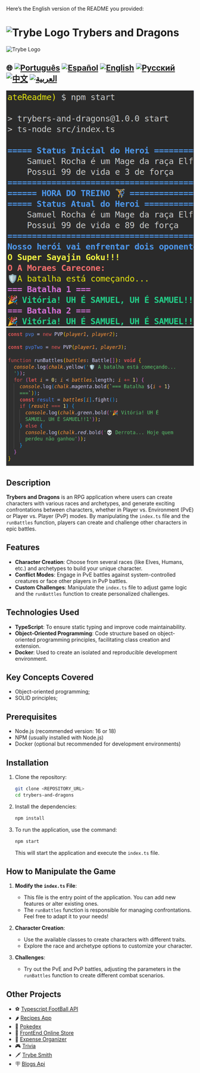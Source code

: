 Here’s the English version of the README you provided:

# <img src="https://agenciars.com.br/wp-content/uploads/2022/06/Trybe.png" alt="Trybe Logo" width="52" height="30" /> Trybers and Dragons
<img src="https://agenciars.com.br/wp-content/uploads/2022/06/Trybe.png" alt="Trybe Logo" width="52" height="30" />

## 🌐 [![Português](https://img.shields.io/badge/Português-green)](https://github.com/SamuelRocha91/trybeAndDragons/blob/main/README.md) [![Español](https://img.shields.io/badge/Español-yellow)](https://github.com/SamuelRocha91/trybeAndDragons/blob/main/README_es.md) [![English](https://img.shields.io/badge/English-blue)](https://github.com/SamuelRocha91/trybeAndDragons/blob/main/README_en.md) [![Русский](https://img.shields.io/badge/Русский-lightgrey)](https://github.com/SamuelRocha91/trybeAndDragons/blob/main/README_ru.md) [![中文](https://img.shields.io/badge/中文-red)](https://github.com/SamuelRocha91/trybeAndDragons/blob/main/README_ch.md) [![العربية](https://img.shields.io/badge/العربية-orange)](https://github.com/SamuelRocha91/trybeAndDragons/blob/main/README_ar.md)

![Application Preview](./assets/picture.png)
![Application Preview](./assets/pictureTwo.png)

## Description

**Trybers and Dragons** is an RPG application where users can create characters with various races and archetypes, and generate exciting confrontations between characters, whether in Player vs. Environment (PvE) or Player vs. Player (PvP) modes. By manipulating the `index.ts` file and the `runBattles` function, players can create and challenge other characters in epic battles.

## Features

- **Character Creation**: Choose from several races (like Elves, Humans, etc.) and archetypes to build your unique character.
- **Conflict Modes**: Engage in PvE battles against system-controlled creatures or face other players in PvP battles.
- **Custom Challenges**: Manipulate the `index.ts` file to adjust game logic and the `runBattles` function to create personalized challenges.

## Technologies Used

- **TypeScript**: To ensure static typing and improve code maintainability.
- **Object-Oriented Programming**: Code structure based on object-oriented programming principles, facilitating class creation and extension.
- **Docker**: Used to create an isolated and reproducible development environment.

## Key Concepts Covered

- Object-oriented programming;
- SOLID principles;

## Prerequisites

- Node.js (recommended version: 16 or 18)
- NPM (usually installed with Node.js)
- Docker (optional but recommended for development environments)

## Installation

1. Clone the repository:

   ```bash
   git clone <REPOSITORY_URL>
   cd trybers-and-dragons
   ```

2. Install the dependencies:

   ```bash
   npm install
   ```

3. To run the application, use the command:

   ```bash
   npm start
   ```

   This will start the application and execute the `index.ts` file.

## How to Manipulate the Game

1. **Modify the `index.ts` File**: 
   - This file is the entry point of the application. You can add new features or alter existing ones.
   - The `runBattles` function is responsible for managing confrontations. Feel free to adapt it to your needs!

2. **Character Creation**:
   - Use the available classes to create characters with different traits.
   - Explore the race and archetype options to customize your character.

3. **Challenges**:
   - Try out the PvE and PvP battles, adjusting the parameters in the `runBattles` function to create different combat scenarios.

## Other Projects

- ⚽ [Typescript FootBall API](https://github.com/SamuelRocha91/trybeFutebolClube/blob/main/README_en.md)
- 🌶️ [Recipes App](https://github.com/SamuelRocha91/ProjectRecipesApp/blob/main/README_en.md)
- 🐣 [Pokedex](https://github.com/SamuelRocha91/pokedex/blob/main/README_en.md)
- 🏪 [FrontEnd Online Store](https://github.com/SamuelRocha91/project-frontend-online-store/blob/main/README_en.md)
- 👛 [Expense Organizer](https://github.com/SamuelRocha91/project-trybewallet/blob/main/README_en.md)
- 🎮 [Trivia](https://github.com/SamuelRocha91/trivia_game/blob/main/README_en.md)
- 🗡️ [Trybe Smith](https://github.com/SamuelRocha91/TrybeSmith/blob/main/README_en.md)
- 🪧 [Blogs Api](https://github.com/SamuelRocha91/BlogsApi/blob/main/README_en.md)
